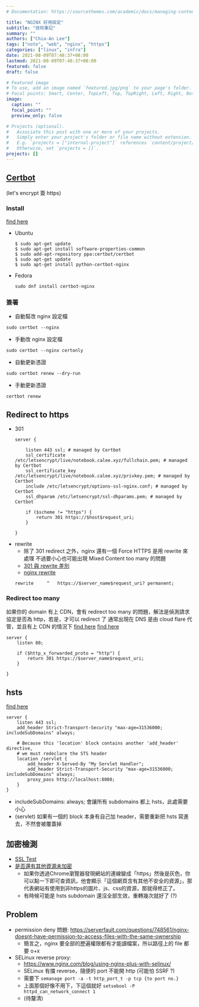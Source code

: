 ```yaml
---
# Documentation: https://sourcethemes.com/academic/docs/managing-content/

title: "NGINX 好用設定"
subtitle: "技術筆記"
summary: ""
authors: ["Chia-An Lee"]
tags: ["note", "web", "nginx", "https"]
categories: ["linux", "infra"]
date: 2021-08-09T07:48:37+08:00
lastmod: 2021-08-09T07:48:37+08:00
featured: false
draft: false

# Featured image
# To use, add an image named `featured.jpg/png` to your page's folder.
# Focal points: Smart, Center, TopLeft, Top, TopRight, Left, Right, BottomLeft, Bottom, BottomRight.
image:
  caption: ""
  focal_point: ""
  preview_only: false

# Projects (optional).
#   Associate this post with one or more of your projects.
#   Simply enter your project's folder or file name without extension.
#   E.g. `projects = ["internal-project"]` references `content/project/deep-learning/index.md`.
#   Otherwise, set `projects = []`.
projects: []
---
```


## [Certbot](https://certbot.eff.org/#fedora24-nginx)
(let's encrypt 簽 https)

### Install
[find here](https://certbot.eff.org/#ubuntutzesty-nginx)
- Ubuntu
    ```shell
    $ sudo apt-get update
    $ sudo apt-get install software-properties-common
    $ sudo add-apt-repository ppa:certbot/certbot
    $ sudo apt-get update
    $ sudo apt-get install python-certbot-nginx 
    ```
- Fedora
    ```shell
    sudo dnf install certbot-nginx
    ```

### 簽署
- 自動幫改 nginx 設定檔
```shell
sudo certbot --nginx
```

- 手動改 nginx 設定檔
```shell
sudo certbot --nginx certonly
```
- 自動更新憑證
```shell
sudo certbot renew --dry-run
```
- 手動更新憑證
```shell
certbot renew
```

## Redirect to https
- 301
    ```shell
    server {

        listen 443 ssl; # managed by Certbot        
        ssl_certificate /etc/letsencrypt/live/notebook.calee.xyz/fullchain.pem; # managed by Certbot
        ssl_certificate_key /etc/letsencrypt/live/notebook.calee.xyz/privkey.pem; # managed by Certbot
        include /etc/letsencrypt/options-ssl-nginx.conf; # managed by Certbot
        ssl_dhparam /etc/letsencrypt/ssl-dhparams.pem; # managed by Certbot

        if ($scheme != "https") {                   
            return 301 https://$host$request_uri;   
        }

    }
    ```
- rewrite
    - 除了 301 redirect 之外，nginx 還有一個 Force HTTPS 是用 rewrite 來處理
      不過要小心也可能出現 Mixed Content too many 的問題
    - [301 與 rewrite 差別](https://stackoverflow.com/questions/30165746/nginx-return-301-vs-rewrite)
    - [nginx rewrite](https://www.nginx.com/blog/creating-nginx-rewrite-rules/)
    ```shell
    rewrite     ^   https://$server_name$request_uri? permanent;
    ```

### Redirect too many
如果你的 domain 有上 CDN，會有 redirect too many 的問題，解法是偵測請求協定是否為 http，若是，才可以 redirect 了
通常出現在 DNS 是由 cloud flare 代管，並且有上 CDN 的情況下
[find here](https://stackoverflow.com/questions/41583088/http-to-https-nginx-too-many-redirects)
[find here](https://talk.ninghao.net/t/http-https/4644)
```shell
server {
    listen 80;

    if ($http_x_forwarded_proto = "http") {
        return 301 https://$server_name$request_uri;
    }

}
```

## hsts
[find here](https://www.nginx.com/blog/http-strict-transport-security-hsts-and-nginx/)
```shell
server {
    listen 443 ssl;
    add_header Strict-Transport-Security "max-age=31536000; includeSubDomains" always;
    
    # Because this 'location' block contains another 'add_header' directive,
    # we must redeclare the STS header
    location /servlet {
        add_header X-Served-By "My Servlet Handler";
        add_header Strict-Transport-Security "max-age=31536000; includeSubDomains" always;
        proxy_pass http://localhost:8080;
    }
}
```
- includeSubDomains: always; 會讓所有 subdomains 都上 hsts，此處需要小心
- (servlet) 如果有一個的 block 本身有自己加 header，需要重新把 hsts 寫進去，不然會被覆蓋掉

## 加密檢測
- [SSL Test](https://www.ssllabs.com/ssltest)
- [是否還有其他資源未加密](https://www.whynopadlock.com)
    - 如果你透過Chrome瀏覽器發現網站的連線變成「https」然後是灰色，你可以點一下即可查資訊，他會顯示「這個網頁含有其他不安全的資源」，那代表網站有使用到非https的圖片、js、css的資源，那就得修正了。
    - 有時候可能是 hsts subdomain 還沒全部生效，重轉幾次就好了 (?)

## Problem
- permission deny 問題: https://serverfault.com/questions/748561/nginx-doesnt-have-permission-to-access-files-with-the-same-ownership
    - 簡言之，nginx 要全部的歷遍權限都有才能讀檔案，所以路徑上的 file 都要 o+x
- SELinux reverse proxy: 
    - https://www.nginx.com/blog/using-nginx-plus-with-selinux/
    - SELinux 有擋 reverse，隨便的 port 不能開 http (可能怕 SSRF ?)
    - 需要下 `semanage port -a -t http_port_t -p tcp {to port no.}`
    - 上面那個好像不用下，下這個就好 `setsebool -P httpd_can_network_connect 1`
    - (待釐清)

